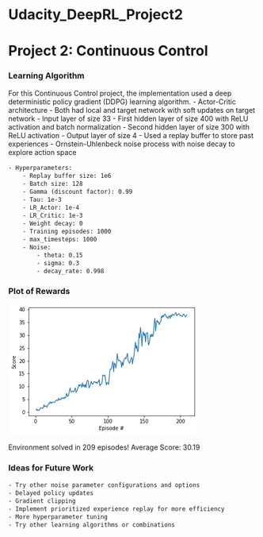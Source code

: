 # Udacity_DeepRL_Project2

# Project 2: Continuous Control

### Learning Algorithm

For this Continuous Control project, the implementation used a deep deterministic policy gradient (DDPG) learning algorithm.
	- Actor-Critic architecture
		- Both had local and target network with soft updates on target network
		- Input layer of size 33
		- First hidden layer of size 400 with ReLU activation and batch normalization
		- Second hidden layer of size 300 with ReLU activation
		- Output layer of size 4
	- Used a replay buffer to store past experiences
	- Ornstein-Uhlenbeck noise process with noise decay to explore action space

	- Hyperparameters:
		- Replay buffer size: 1e6
		- Batch size: 128
		- Gamma (discount factor): 0.99
		- Tau: 1e-3
		- LR_Actor: 1e-4
		- LR_Critic: 1e-3
		- Weight decay: 0
		- Training episodes: 1000
		- max_timesteps: 1000
		- Noise:
			- theta: 0.15
			- sigma: 0.3
			- decay_rate: 0.998

### Plot of Rewards

![Graph](/outputGraph.png)

Environment solved in 209 episodes!	Average Score: 30.19


### Ideas for Future Work

	- Try other noise parameter configurations and options
	- Delayed policy updates
	- Gradient clipping
	- Implement prioritized experience replay for more efficiency
	- More hyperparameter tuning
	- Try other learning algorithms or combinations